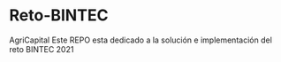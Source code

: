 # Reto-BINTEC
AgriCapital Este REPO esta dedicado a la solución e implementación del reto BINTEC 2021
